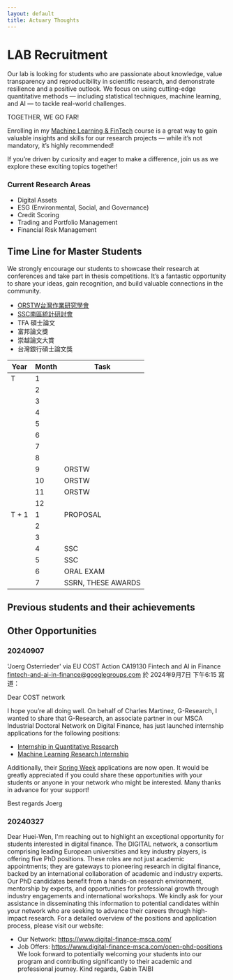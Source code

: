 ```yaml
---
layout: default
title: Actuary Thoughts
---
```


# LAB Recruitment

Our lab is looking for students who are passionate about knowledge, value transparency and reproducibility in scientific research, and demonstrate resilience and a positive outlook. We focus on using cutting-edge quantitative methods — including statistical techniques, machine learning, and AI — to tackle real-world challenges.

TOGETHER, WE GO FAR!

Enrolling in my [Machine Learning & FinTech](https://github.com/HWTeng-Teaching/202409-ML-FinTech) course is a great way to gain valuable insights and skills for our research projects — while it’s not mandatory, it’s highly recommended!

If you’re driven by curiosity and eager to make a difference, join us as we explore these exciting topics together!


### Current Research Areas

- Digital Assets
- ESG (Environmental, Social, and Governance)
- Credit Scoring
- Trading and Portfolio Management
- Financial Risk Management

## Time Line for Master Students 

We strongly encourage our students to showcase their research at conferences and take part in thesis competitions. It’s a fantastic opportunity to share your ideas, gain recognition, and build valuable connections in the community.
- [ORSTW台灣作業研究學會](http://www.orstw.org.tw)
- [SSC南區統計研討會](https://www-math.nsysu.edu.tw/conference/stsc33/)
- TFA 碩士論文
- 富邦論文獎
- 崇越論文大賞
- 台灣銀行碩士論文獎

| Year | Month | Task          |
|----------|-----------|-------------------|
| T        | 1         |                   |
|          | 2         |                   |
|          | 3         |                   |
|          | 4         |                   |
|          | 5         |                   |
|          | 6         |                   |
|          | 7         |                   |
|          | 8         |                   |
|          | 9         | ORSTW             |
|          | 10        | ORSTW             |
|          | 11        | ORSTW             |
|          | 12        |                   |
| T + 1    | 1         | PROPOSAL          |
|          | 2         |                   |
|          | 3         |                   |
|          | 4         | SSC               |
|          | 5         | SSC               |
|          | 6         | ORAL EXAM         |
|          | 7         | SSRN, THESE AWARDS|

## Previous students and their achievements

## Other Opportunities

### 20240907 

'Joerg Osterrieder' via EU COST Action CA19130 Fintech and AI in Finance <fintech-and-ai-in-finance@googlegroups.com> 於 2024年9月7日 下午6:15 寫道：

Dear COST network

I hope you’re all doing well. On behalf of Charles Martinez, G-Research, I wanted to share that G-Research, an associate partner in our MSCA Industrial Doctoral Network on Digital Finance, has just launched internship applications for the following positions:
- [Internship in Quantitative Research](https://www.gresearch.com/vacancy/R2736-Internship-in-Quantitative-Research/)
- [Machine Learning Research Internship](https://www.gresearch.com/vacancy/R2737-Machine-Learning-Research-Internship/)

Additionally, their [Spring Week](https://share-eu1.hsforms.com/1_TvOLOfQQcW8jS2rJmG8hg2b8apt) applications  are now open.
It would be greatly appreciated if you could share these opportunities with your students or anyone in your network who might be interested.
Many thanks in advance for your support!

Best regards
Joerg

### 20240327

Dear Huei-Wen,
I'm reaching out to highlight an exceptional opportunity for students interested in digital finance. The DIGITAL network, a consortium comprising leading European universities and key industry players, is offering five PhD positions. These roles are not just academic appointments; they are gateways to pioneering research in digital finance, backed by an international collaboration of academic and industry experts.
Our PhD candidates benefit from a hands-on research environment, mentorship by experts, and opportunities for professional growth through industry engagements and international workshops.
We kindly ask for your assistance in disseminating this information to potential candidates within your network who are seeking to advance their careers through high-impact research.
For a detailed overview of the positions and application process, please visit our website:
- Our Network: https://www.digital-finance-msca.com/
- Job Offers: https://www.digital-finance-msca.com/open-phd-positions
We look forward to potentially welcoming your students into our program and contributing significantly to their academic and professional journey.
Kind regards,
Gabin TAIBI

